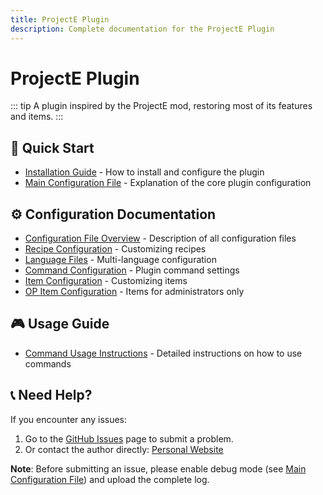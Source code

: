 ```yaml
---
title: ProjectE Plugin
description: Complete documentation for the ProjectE Plugin
---
```


# ProjectE Plugin

::: tip
A plugin inspired by the ProjectE mod, restoring most of its features and items.
:::

## 🚀 Quick Start

- [Installation Guide](./one.md) - How to install and configure the plugin
- [Main Configuration File](./pemainconfig.md) - Explanation of the core plugin configuration

## ⚙️ Configuration Documentation

- [Configuration File Overview](./projecteconfig.md) - Description of all configuration files
- [Recipe Configuration](./perecipe.md) - Customizing recipes
- [Language Files](./pelang.md) - Multi-language configuration
- [Command Configuration](./pecmd.md) - Plugin command settings
- [Item Configuration](./peci.md) - Customizing items
- [OP Item Configuration](./peopi.md) - Items for administrators only

## 🎮 Usage Guide

- [Command Usage Instructions](./pecmdusage.md) - Detailed instructions on how to use commands

## 📞 Need Help?

If you encounter any issues:
1. Go to the [GitHub Issues](https://github.com/Little100/docs/issues) page to submit a problem.
2. Or contact the author directly: [Personal Website](https://www.little100.top)

**Note**: Before submitting an issue, please enable debug mode (see [Main Configuration File](./pemainconfig.md)) and upload the complete log.